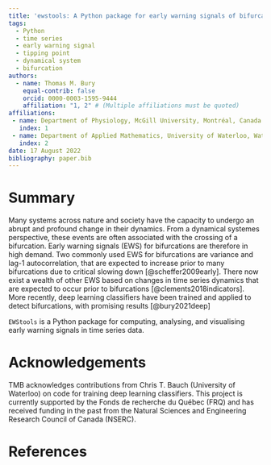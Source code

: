 ```yaml
---
title: 'ewstools: A Python package for early warning signals of bifurcations in time series data.'
tags:
  - Python
  - time series
  - early warning signal
  - tipping point
  - dynamical system
  - bifurcation
authors:
  - name: Thomas M. Bury
    equal-contrib: false
    orcid: 0000-0003-1595-9444
    affiliation: "1, 2" # (Multiple affiliations must be quoted)
affiliations:
 - name: Department of Physiology, McGill University, Montréal, Canada
   index: 1
 - name: Department of Applied Mathematics, University of Waterloo, Waterloo, Canada
   index: 2
date: 17 August 2022
bibliography: paper.bib
---
```



# Summary

Many systems across nature and society have the capacity to undergo an abrupt and 
profound change in their dynamics. From a dynamical systemes perspective, these events 
are often associated with the crossing of a bifurcation. Early warning signals (EWS) 
for bifurcations are therefore in high demand. Two commonly used EWS for bifurcations 
are variance and lag-1 autocorrelation, that are expected to increase prior to many 
bifurcations due to critical slowing down [@scheffer2009early]. There now exist a 
wealth of other EWS based on changes in time series dynamics that are expected to occur 
prior to bifurcations [@clements2018indicators]. More recently, deep learning 
classifiers have been trained and applied to detect bifurcations, with promising 
results [@bury2021deep]


``EWStools`` is a Python package for computing, analysing, and visualising
early warning signals in time series data.


# Acknowledgements

TMB acknowledges contributions from Chris T. Bauch (University of Waterloo) 
on code for training deep learning classifiers. This project is currently supported by the
Fonds de recherche du Québec (FRQ) 
and has received funding in the past from the
Natural Sciences and Engineering Research Council of Canada (NSERC).


# References